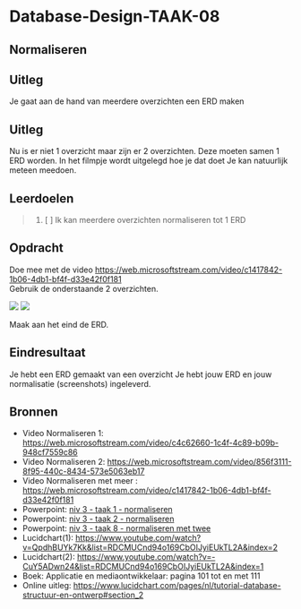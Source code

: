 # Database-Design-TAAK-08

## Normaliseren

## Uitleg
Je gaat aan de hand van meerdere overzichten een ERD maken


## Uitleg
Nu is er niet 1 overzicht maar zijn er 2 overzichten. Deze moeten samen 1 ERD worden.
In het filmpje wordt uitgelegd hoe je dat doet
Je kan natuurlijk meteen meedoen.

## Leerdoelen
> 1. [ ] Ik kan meerdere overzichten normaliseren tot 1 ERD

## Opdracht

Doe mee met de video https://web.microsoftstream.com/video/c1417842-1b06-4db1-bf4f-d33e42f0f181  
Gebruik de onderstaande 2 overzichten.

<img src="https://raw.githubusercontent.com/ROC-van-Amsterdam-College-Amstelland/DATABASE-DESIGN/blob/master/niveau3/taak08/oefening 8a.png">

<img src="https://raw.githubusercontent.com/ROC-van-Amsterdam-College-Amstelland/DATABASE-DESIGN/blob/master/niveau3/taak08/oefening 8b.png">

Maak aan het eind de ERD.

## Eindresultaat

Je hebt een ERD gemaakt van een overzicht
Je hebt jouw ERD en jouw normalisatie (screenshots) ingeleverd.

## Bronnen
- Video Normaliseren 1: https://web.microsoftstream.com/video/c4c62660-1c4f-4c89-b09b-948cf7559c86 
- Video Normaliseren 2: https://web.microsoftstream.com/video/856f3111-8f95-440c-8434-573e5063eb17
- Video Normaliseren met meer : https://web.microsoftstream.com/video/c1417842-1b06-4db1-bf4f-d33e42f0f181  
- Powerpoint: <a href="https://github.com/ROC-van-Amsterdam-College-Amstelland/DATABASE-DESIGN/blob/master/niveau3/taak01/niv 3 - taak 1 - normaliseren.pdf">niv 3 - taak 1 - normaliseren</a>  
- Powerpoint: <a href="https://github.com/ROC-van-Amsterdam-College-Amstelland/DATABASE-DESIGN/blob/master/niveau3/taak02/niv 3 - taak 2 - normaliseren.pdf">niv 3 - taak 2 - normaliseren</a>  
- Powerpoint: <a href="https://github.com/ROC-van-Amsterdam-College-Amstelland/DATABASE-DESIGN/blob/master/niveau3/taak08/niv 3 - taak 8 - normaliseren met twee.pdf">niv 3 - taak 8 - normaliseren met twee</a>  
- Lucidchart(1): https://www.youtube.com/watch?v=QpdhBUYk7Kk&list=RDCMUCnd94o169CbOIJyiEUkTL2A&index=2  
- Lucidchart(2): https://www.youtube.com/watch?v=-CuY5ADwn24&list=RDCMUCnd94o169CbOIJyiEUkTL2A&index=1  
- Boek: Applicatie en mediaontwikkelaar: pagina 101 tot en met 111  
- Online uitleg: https://www.lucidchart.com/pages/nl/tutorial-database-structuur-en-ontwerp#section_2  

